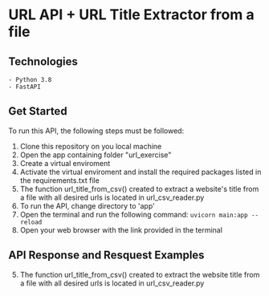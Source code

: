 # URL API + URL Title Extractor from a file

## **Technologies**

    - Python 3.8
    - FastAPI

## **Get Started**

To run this API, the following steps must be followed:

1. Clone this repository on you local machine
2. Open the app containing folder "url_exercise"
3. Create a virtual enviroment
4. Activate the virtual enviroment and install the required packages listed in the requirements.txt file
5. The function url_title_from_csv() created to extract a website's title from a file with all desired urls is located in url_csv_reader.py
6. To run the API, change directory to 'app'
7. Open the terminal and run the following command: `uvicorn main:app --reload`
8. Open your web browser with the link provided in the terminal

## API Response and Resquest Examples
5. The function url_title_from_csv() created to extract the website title from a file with all desired urls is located in url_csv_reader.py
